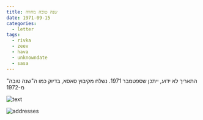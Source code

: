 ```yaml
---
title: שנה טובה מחווה
date: 1971-09-15
categories:
  - letter
tags:
  - rivka
  - zeev
  - hava
  - unknowndate
  - sasa
---
```


התאריך לא ידוע, ייתכן  שספטמבר 1971.
נשלח מקיבוץ סאסא, בדיוק כמו ה"שנה טובה" מ-1972

![text](/pupko-papers/assets/images/1971-09-15-happy-new-year-hava-1.jpg)

![addresses](/pupko-papers/assets/images/1971-09-15-happy-new-year-hava-2.jpg)


